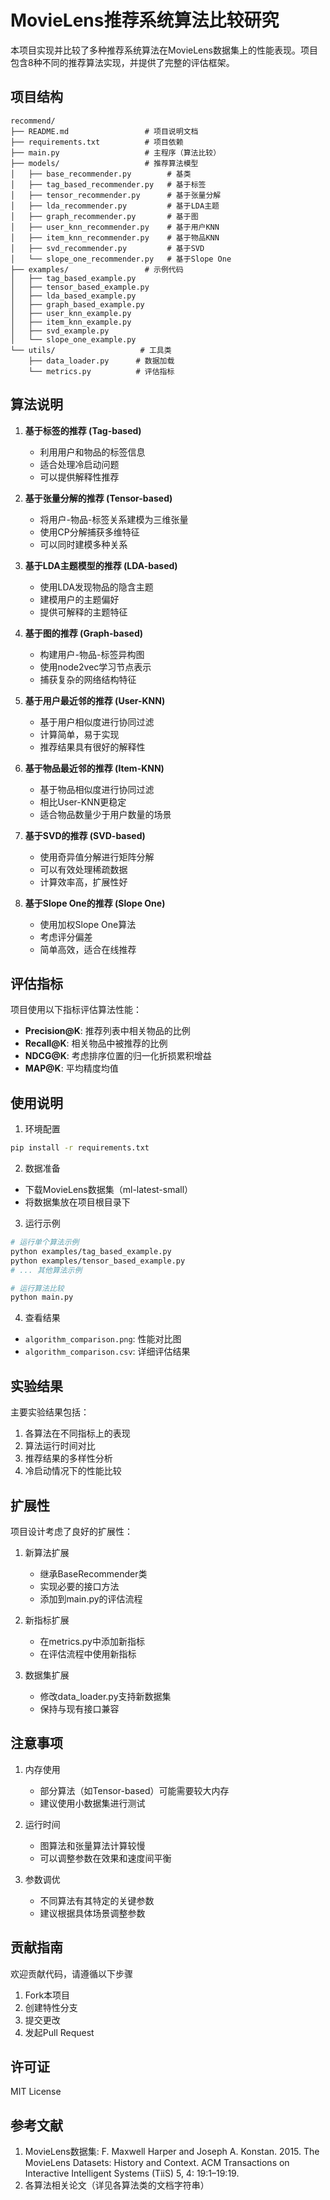 # MovieLens推荐系统算法比较研究

本项目实现并比较了多种推荐系统算法在MovieLens数据集上的性能表现。项目包含8种不同的推荐算法实现，并提供了完整的评估框架。

## 项目结构

```
recommend/
├── README.md                 # 项目说明文档
├── requirements.txt          # 项目依赖
├── main.py                   # 主程序（算法比较）
├── models/                   # 推荐算法模型
│   ├── base_recommender.py        # 基类
│   ├── tag_based_recommender.py   # 基于标签
│   ├── tensor_recommender.py      # 基于张量分解
│   ├── lda_recommender.py         # 基于LDA主题
│   ├── graph_recommender.py       # 基于图
│   ├── user_knn_recommender.py    # 基于用户KNN
│   ├── item_knn_recommender.py    # 基于物品KNN
│   ├── svd_recommender.py         # 基于SVD
│   └── slope_one_recommender.py   # 基于Slope One
├── examples/                 # 示例代码
│   ├── tag_based_example.py
│   ├── tensor_based_example.py
│   ├── lda_based_example.py
│   ├── graph_based_example.py
│   ├── user_knn_example.py
│   ├── item_knn_example.py
│   ├── svd_example.py
│   └── slope_one_example.py
└── utils/                   # 工具类
    ├── data_loader.py      # 数据加载
    └── metrics.py          # 评估指标
```

## 算法说明

1. **基于标签的推荐 (Tag-based)**
   - 利用用户和物品的标签信息
   - 适合处理冷启动问题
   - 可以提供解释性推荐

2. **基于张量分解的推荐 (Tensor-based)**
   - 将用户-物品-标签关系建模为三维张量
   - 使用CP分解捕获多维特征
   - 可以同时建模多种关系

3. **基于LDA主题模型的推荐 (LDA-based)**
   - 使用LDA发现物品的隐含主题
   - 建模用户的主题偏好
   - 提供可解释的主题特征

4. **基于图的推荐 (Graph-based)**
   - 构建用户-物品-标签异构图
   - 使用node2vec学习节点表示
   - 捕获复杂的网络结构特征

5. **基于用户最近邻的推荐 (User-KNN)**
   - 基于用户相似度进行协同过滤
   - 计算简单，易于实现
   - 推荐结果具有很好的解释性

6. **基于物品最近邻的推荐 (Item-KNN)**
   - 基于物品相似度进行协同过滤
   - 相比User-KNN更稳定
   - 适合物品数量少于用户数量的场景

7. **基于SVD的推荐 (SVD-based)**
   - 使用奇异值分解进行矩阵分解
   - 可以有效处理稀疏数据
   - 计算效率高，扩展性好

8. **基于Slope One的推荐 (Slope One)**
   - 使用加权Slope One算法
   - 考虑评分偏差
   - 简单高效，适合在线推荐

## 评估指标

项目使用以下指标评估算法性能：

- **Precision@K**: 推荐列表中相关物品的比例
- **Recall@K**: 相关物品中被推荐的比例
- **NDCG@K**: 考虑排序位置的归一化折损累积增益
- **MAP@K**: 平均精度均值

## 使用说明

1. 环境配置
```bash
pip install -r requirements.txt
```

2. 数据准备
- 下载MovieLens数据集（ml-latest-small）
- 将数据集放在项目根目录下

3. 运行示例
```bash
# 运行单个算法示例
python examples/tag_based_example.py
python examples/tensor_based_example.py
# ... 其他算法示例

# 运行算法比较
python main.py
```

4. 查看结果
- `algorithm_comparison.png`: 性能对比图
- `algorithm_comparison.csv`: 详细评估结果

## 实验结果

主要实验结果包括：

1. 各算法在不同指标上的表现
2. 算法运行时间对比
3. 推荐结果的多样性分析
4. 冷启动情况下的性能比较

## 扩展性

项目设计考虑了良好的扩展性：

1. 新算法扩展
   - 继承BaseRecommender类
   - 实现必要的接口方法
   - 添加到main.py的评估流程

2. 新指标扩展
   - 在metrics.py中添加新指标
   - 在评估流程中使用新指标

3. 数据集扩展
   - 修改data_loader.py支持新数据集
   - 保持与现有接口兼容

## 注意事项

1. 内存使用
   - 部分算法（如Tensor-based）可能需要较大内存
   - 建议使用小数据集进行测试

2. 运行时间
   - 图算法和张量算法计算较慢
   - 可以调整参数在效果和速度间平衡

3. 参数调优
   - 不同算法有其特定的关键参数
   - 建议根据具体场景调整参数

## 贡献指南

欢迎贡献代码，请遵循以下步骤

1. Fork本项目
2. 创建特性分支
3. 提交更改
4. 发起Pull Request

## 许可证

MIT License

## 参考文献

1. MovieLens数据集: F. Maxwell Harper and Joseph A. Konstan. 2015. The MovieLens Datasets: History and Context. ACM Transactions on Interactive Intelligent Systems (TiiS) 5, 4: 19:1–19:19.
2. 各算法相关论文（详见各算法类的文档字符串） 